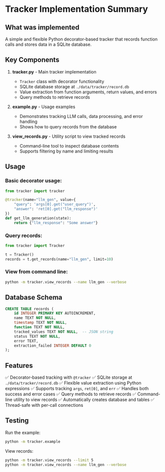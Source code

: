 # Tracker Implementation Summary

## What was implemented

A simple and flexible Python decorator-based tracker that records function calls and stores data in a SQLite database.

## Key Components

1. **tracker.py** - Main tracker implementation
   - `Tracker` class with decorator functionality
   - SQLite database storage at `./data/tracker/record.db`
   - Value extraction from function arguments, return values, and errors
   - Query methods to retrieve records

2. **example.py** - Usage examples
   - Demonstrates tracking LLM calls, data processing, and error handling
   - Shows how to query records from the database

3. **view_records.py** - Utility script to view tracked records
   - Command-line tool to inspect database contents
   - Supports filtering by name and limiting results

## Usage

### Basic decorator usage:
```python
from tracker import tracker

@tracker(name="llm_gen", value={
    "query": 'args[0].get("user_query")',
    "answer": 'ret[0].get("llm_response")'
})
def get_llm_generation(state):
    return {"llm_response": "Some answer"}
```

### Query records:
```python
from tracker import Tracker

t = Tracker()
records = t.get_records(name="llm_gen", limit=10)
```

### View from command line:
```bash
python -m tracker.view_records --name llm_gen --verbose
```

## Database Schema

```sql
CREATE TABLE records (
    id INTEGER PRIMARY KEY AUTOINCREMENT,
    name TEXT NOT NULL,
    timestamp TEXT NOT NULL,
    function TEXT NOT NULL,
    tracked_values TEXT NOT NULL,  -- JSON string
    status TEXT NOT NULL,
    error TEXT,
    extraction_failed INTEGER DEFAULT 0
);
```

## Features

✅ Decorator-based tracking with `@tracker`
✅ SQLite storage at `./data/tracker/record.db`
✅ Flexible value extraction using Python expressions
✅ Supports tracking `args`, `ret[0]`, and `err`
✅ Handles both success and error cases
✅ Query methods to retrieve records
✅ Command-line utility to view records
✅ Automatically creates database and tables
✅ Thread-safe with per-call connections

## Testing

Run the example:
```bash
python -m tracker.example
```

View records:
```bash
python -m tracker.view_records --limit 5
python -m tracker.view_records --name llm_gen --verbose
```
